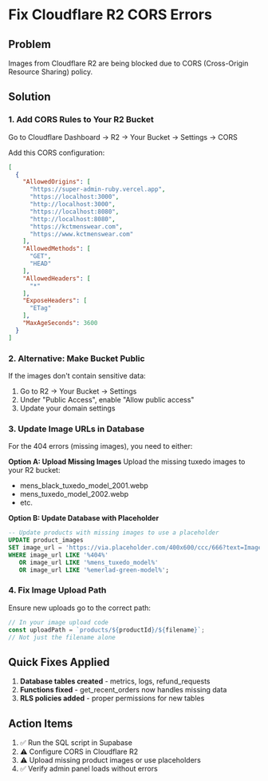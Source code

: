# Fix Cloudflare R2 CORS Errors

## Problem
Images from Cloudflare R2 are being blocked due to CORS (Cross-Origin Resource Sharing) policy.

## Solution

### 1. Add CORS Rules to Your R2 Bucket

Go to Cloudflare Dashboard → R2 → Your Bucket → Settings → CORS

Add this CORS configuration:

```json
[
  {
    "AllowedOrigins": [
      "https://super-admin-ruby.vercel.app",
      "https://localhost:3000",
      "http://localhost:3000",
      "https://localhost:8080",
      "http://localhost:8080",
      "https://kctmenswear.com",
      "https://www.kctmenswear.com"
    ],
    "AllowedMethods": [
      "GET",
      "HEAD"
    ],
    "AllowedHeaders": [
      "*"
    ],
    "ExposeHeaders": [
      "ETag"
    ],
    "MaxAgeSeconds": 3600
  }
]
```

### 2. Alternative: Make Bucket Public

If the images don't contain sensitive data:

1. Go to R2 → Your Bucket → Settings
2. Under "Public Access", enable "Allow public access"
3. Update your domain settings

### 3. Update Image URLs in Database

For the 404 errors (missing images), you need to either:

**Option A: Upload Missing Images**
Upload the missing tuxedo images to your R2 bucket:
- mens_black_tuxedo_model_2001.webp
- mens_tuxedo_model_2002.webp
- etc.

**Option B: Update Database with Placeholder**
```sql
-- Update products with missing images to use a placeholder
UPDATE product_images 
SET image_url = 'https://via.placeholder.com/400x600/ccc/666?text=Image+Coming+Soon'
WHERE image_url LIKE '%404%' 
   OR image_url LIKE '%mens_tuxedo_model%'
   OR image_url LIKE '%emerlad-green-model%';
```

### 4. Fix Image Upload Path

Ensure new uploads go to the correct path:

```javascript
// In your image upload code
const uploadPath = `products/${productId}/${filename}`;
// Not just the filename alone
```

## Quick Fixes Applied

1. **Database tables created** - metrics, logs, refund_requests
2. **Functions fixed** - get_recent_orders now handles missing data
3. **RLS policies added** - proper permissions for new tables

## Action Items

1. ✅ Run the SQL script in Supabase
2. ⚠️ Configure CORS in Cloudflare R2
3. ⚠️ Upload missing product images or use placeholders
4. ✅ Verify admin panel loads without errors